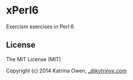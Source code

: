# xPerl6

Exercism exercises in Perl 6

## License

The MIT License (MIT)

Copyright (c) 2014 Katrina Owen, _@kytrinyx.com
